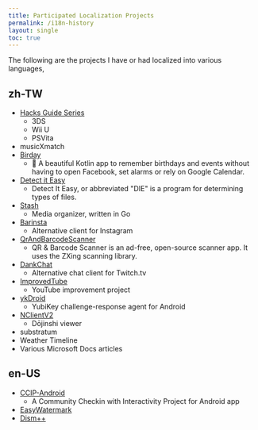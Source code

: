 ```yaml
---
title: Participated Localization Projects
permalink: /i18n-history
layout: single
toc: true
---
```


The following are the projects I have or had localized into various languages,

## zh-TW

- [Hacks Guide Series](https://hacks.guide)
  - 3DS
  - Wii U
  - PSVita
- musicXmatch
- [Birday](https://github.com/m-i-n-a-r/birday)
  - 🎂 A beautiful Kotlin app to remember birthdays and events without having to open Facebook, set alarms or rely on Google Calendar.
- [Detect it Easy](https://github.com/horsicq/DIE-engine)
  - Detect It Easy, or abbreviated "DIE" is a program for determining types of files.
- [Stash](https://github.com/stashapp/stash)
  - Media organizer, written in Go
- [Barinsta](https://github.com/austinhuang0131/barinsta)
  - Alternative client for Instagram
- [QrAndBarcodeScanner](https://github.com/dmitriy-ilchenko/QrAndBarcodeScanner)
  - QR & Barcode Scanner is an ad-free, open-source scanner app. It uses the ZXing scanning library.
- [DankChat](https://github.com/flex3r/DankChat)
  - Alternative chat client for Twitch.tv
- [ImprovedTube](https://github.com/code4charity/YouTube-Extension)
  - YouTube improvement project
- [ykDroid](https://github.com/pp3345/ykDroid)
  - YubiKey challenge-response agent for Android
- [NClientV2](https://github.com/Dar9586/NClientV2)
  - Dōjinshi viewer
- substratum
- Weather Timeline
- Various Microsoft Docs articles

## en-US

- [CCIP-Android](https://github.com/CCIP-App/CCIP-Android)
  - A Community Checkin with Interactivity Project for Android app
- [EasyWatermark](https://github.com/rosuH/EasyWatermark/)
- [Dism++](https://github.com/Chuyu-Team/Dism-Multi-language)